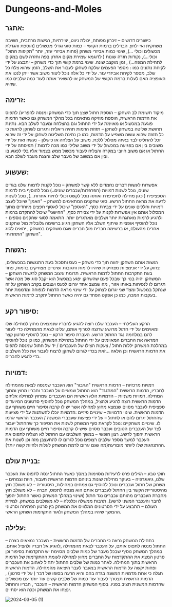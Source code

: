 # Dungeons-and-Moles


## אתגר: 
כישורים דרושים – זיכרון מפותח, יכולת ניווט, יצירתיות, רגישות מרחבית, חשיבה משחקית ואי-לחץ.
הבדלים ברמות הקושי – כמות סוגי וגדלי מכשולים (הוספת והגדלת מכשולים וכולי ...), שינוי כמות אביזרי משחק (פחות אביזרי עזר, יותר "תקיפות חתול" וכולי...), נקודות חזרה שונות ( לדוגמא שמירת מקום אחרון בפה וחזרה לשם במקום לתחילת המפה...) , זמן מוקצב שונה.
שינוי ברמת קושי תוך כדי משחק – יתבצע על ידי לקיחת נתונים כמו : מספר הפעמים שלקח לשחקן לעבור את השלב, הזמן שהוא צלח כל שלב, מספר לקיחת אביזרי עזר. על ידי כל אלה נוכל ליצור משוב אשר ייתן לנטו את האופציה האם לעלות ברמת הקושי של המשחק או להשאיר אותה לעוד כמה שלבים כמו שהיא.
## זרימה:
מיקוד תשומת לב השחקן – הוספת חתול שצץ תוך כדי המשחק ומנסה להפריע/ לתפוס את הדמות הראשית, הוספת מוזיקה מתאימה בכל מהלך המשחק גם כאשר הדמות פוגעת במכשול או מאוימת על ידי החתול וגם בהצלחה ומעבר לשלב הבא.
נתינת תחושת שליטה במשחק לשחקן – תזוזת הדמות תהיה ריאלית ותגרום לשחקן לראות כי כל תזוזה שהוא עושה משפיע על הדמות, כמו כן נתינת השליטה לשחקן על ידי זה שהוא יוכל להחליט לבד באיזה מסלול ללכת.
משוב על הצלחה או כישלון – נעשה זאת על ידי משובים בין אם בפגיעה במכשול על ידי משוב שלילי כמו מכה לדמות / תפיסתה על ידי החתול או אם משוב חיובי במקרה והצליח לעבור מכשול ממש בצמוד אליו בלי לפגוע בו ובין אם במשוב של מעבר שלב והצגת מעבר לשלב הבא.
## שעשוע:
אפשרות לעשות דברים נחמדים ללא קשר למשחק – נוכל לקנות לדמות שלנו בגדים שונים, נוכל לשנות דמויות (חפרפרות/עכברים שונים..) נוכל להוסיף בית לדמות הספציפית ( כגון מחילה לחפרפרת ואותה נוכל לקשט וכולי לחיות אחרות...), נוכל לשנות לרעה את מראה החתול הרשע.
סוגי שחקנים המתאימים למשחק – "האמן" שיוכל לעצב דמויות וחללים שונים על ידי צבירת כסף, "האספן" שיכול לאסוף חפצים מיוחדים מתוך המסלול אותם אין אפשרות לקנות על ידי צבירת כסף, "ההישגי" שיכול להתקדם ברמות ולהגיע לרמות מאתגרות יותר ושלבים מאתגרים יותר.
התאמה לסוגי שחקנים נוספים - נוכל להוסיף אופציית שיתוף השלב אליו השחקן הגיע ברשימה גלובלית מול שחקנים אחרים מהעולם, או ברשימה חברית מול חברים שגם משחקים במשחק , יתאים לסוג השחקן "התחרותי".
## רגשות:
רגשות אותם השחקן יחווה תוך כדי משחק – כעס ותסכול בעת התנגשות במכשולים,  צחוק על ידי אנימציות מצחיקות שיהיו לדמות ותגובות ושינויים מצחיקים בדמות, פחד בעת התקרבות החתול לדמות הראשית.
תרומת עיצוב המשחק לרגשות השחקן – המשחקן יהיה בנוי כך שבכל פעם שהשחקן יפגע במכשול הוא יקבל סוג של מכה אשר תגרום לו לנפיחות באותו אזור , מה שמצב אחד יגרום לכעס ועצבים בקרב השחקן על זה שנתקל במכשול ומצד שני יגרום לצחוק על ידי שינוי מראה הדמות לנפוחה ומדממת יותר בעקבות המכה, כמו כן אפקט הפחד גם יהיה כאשר החתול יתקרב לדמות הראשית.
## סיפור רקע:
הרקע העלילתי – העכבר שלנו רוצה להגיע לחבריו שנמצאים מחוץ למחילה שלו ומאוימים על ידי חתול מרושע שרוצה לטרוף אותם, עלינו לצאת מהמחילה כדי לעזור להם במלחמה נגד החתול הרשע.
העברת סיפור הרקע – נוכל להוסיף סרטון קצר המראה את החברים המאוימים על ידי החתול בתחילת המשחק, כמו כן נוכל להוסיף במהלכת המשחק יללות חתול / צעקות הצילו של העכברים / יד של חתול שמנסה לתפוס את הדמות הראשית וכן הלאה ...זאת בכדי לגרום לשחקן לרצות לעבור את כלל השלבים כדי להגיע לחברים. 
## דמויות:
דמויות מרכזיות – הדמות הראשית "הגיבור" הוא העכבר שמנסה לצאת מהמחילה לחבריו, הדמות הראשית "המתנגד" הוא החתול שמאיים על העכבר וחבריו מחוץ ומתוך המחילה.
דמויות משניות – הדמויות הלא ראשיות הם העכברים שמחוץ למחילה אליהם הדמות הראשית רוצה להגיע ולהציל, במהלך המשחק נוכל להוסיף סרטונים המיועדים ספציפית לעכבר מסוים שנמצא מחוץ למחילה אשר יש לו קרבה וסיפור חיים משותף עם הדמות הראשית.
שינוי הדמויות – שינויים פיזיים :הדמויות יוכלו להשתנות על ידי פציעות שהחתול יגרום להם או לחתול – על ידי פציעות שעכברי המשנה / העכבר הראשי יגרמו לו. שינויים משחקיים :נוכל לקראת סוף המשחק לשנות את הסיפור כך שהחתול יעבור לצד של העכברים הטובים ועכבר מסוים שיש לו קרבה וסיפור חיים משותף עם הדמות הראשית יהפוך לרשע.
רצון חופשי – במשך השלבים עם החתול לא הצליח לתפוס את העכבר למשך מספר שלבים רצופים נוכל לגרום לו להתעצבן מזה וכן לשנות את ההתנהגות שלו ליותר מוםרעת(מה שגם יגרום לרמת המשחק לעלות ולהיות קשה יותר).
## בניית עולם:
חוקי טבע – רגילים פרט לרעידות מסוימות במסך כאשר החתול ינסה לתפוס את העכבר שלנו, גיאוגרפיה – בעיקר מחילות שונות ביניהם הדמות הראשית תעבור,  חיות וצמחים – משחק של חתול ועכברים ונוכל להוסיף גם צמחים במחילות, היסטוריה – לא משולב חוץ מהיסטוריית הקשר בין החתול לעכברים אותם הוא מנסה לתפוס, חברה – לא משולב חוץ מחברת העכברים מהותם עכברים נגד חתול (ושינוי במהלך המשחק כאשר החתול יהפוך לחבר והעכבר המשני לרשע).
תרבות ממשלה וכלכלה – לא משולבים במשחק.
למידת העולם – תתבצע על ידי הסרטונים המלווים את המשחק בין סרטון הפתיחה וסרטוני ההמשך שיהיו במהלך המשחק ולאור התקדמות השחקן הראשי.
## עלילה:
בתחילת המשחק נראה כי החברים של הדמות הראשית - העכבר נמצאים בצרה – החתול מנסה לתפוס אותם, על העכבר לצאת מהמחילה ,להגיע אל חבריו ולהציל אותם.
במהלך המשחק נוסיף שבכל מעבר של כמות שלבים מסוימת יש התקדמות בסיפור וכן סרטון המציג את ההתקדמות של החברים מחוץ למחילה לעומת ההתקדמות של הדמות הראשית בתוך המחילה.
לאחר כמות של שלבים החתול יתחיל לאהוב את העכברים ופחות יקשה על הדמות הראשית במעבר לעבר היציאה מהמחילה.
הדמות הראשית תגלה כי אחת מדמויות המשנה בגדה בהם והיא הרעה בסופו של דבר ( על ידי סרטון) , הדמות הראשית תצטרך לעבור עוד כמות של שלבים קשים עוד יותר עם מכשולים שהדמות המשנית תציב בפניו.
בסוף המשחק הדמות הראשית – העכבר , חבריו והחתול ינצחו את המשחק וככה הוא יסתיים.

![2024-03-05 (1)](https://github.com/VideoGameTeam3/Dungeons-and-Moles/assets/118683420/1800e4f1-be60-4775-a6c8-8c6b90109033)

